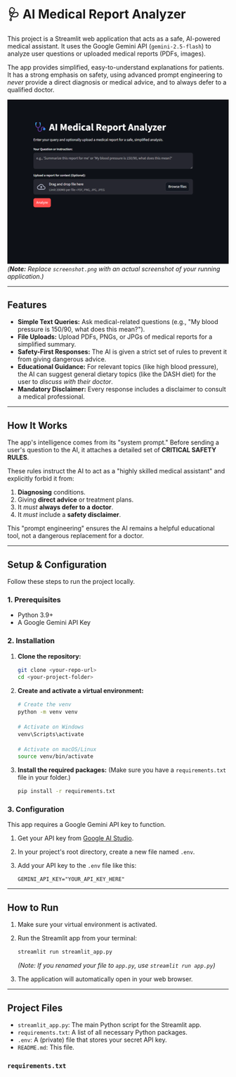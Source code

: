# 🩺 AI Medical Report Analyzer

This project is a Streamlit web application that acts as a safe, AI-powered medical assistant. It uses the Google Gemini API (`gemini-2.5-flash`) to analyze user questions or uploaded medical reports (PDFs, images).

The app provides simplified, easy-to-understand explanations for patients. It has a strong emphasis on safety, using advanced prompt engineering to *never* provide a direct diagnosis or medical advice, and to always defer to a qualified doctor.

![App Screenshot](app_screenshot.png)
*(**Note:** Replace `screenshot.png` with an actual screenshot of your running application.)*

---

## Features

* **Simple Text Queries:** Ask medical-related questions (e.g., "My blood pressure is 150/90, what does this mean?").
* **File Uploads:** Upload PDFs, PNGs, or JPGs of medical reports for a simplified summary.
* **Safety-First Responses:** The AI is given a strict set of rules to prevent it from giving dangerous advice.
* **Educational Guidance:** For relevant topics (like high blood pressure), the AI can suggest general dietary topics (like the DASH diet) for the user to *discuss with their doctor*.
* **Mandatory Disclaimer:** Every response includes a disclaimer to consult a medical professional.

---

## How It Works

The app's intelligence comes from its "system prompt." Before sending a user's question to the AI, it attaches a detailed set of **CRITICAL SAFETY RULES**.

These rules instruct the AI to act as a "highly skilled medical assistant" and explicitly forbid it from:
1.  **Diagnosing** conditions.
2.  Giving **direct advice** or treatment plans.
3.  It *must* **always defer to a doctor**.
4.  It *must* include a **safety disclaimer**.

This "prompt engineering" ensures the AI remains a helpful educational tool, not a dangerous replacement for a doctor.

---

## Setup & Configuration

Follow these steps to run the project locally.

### 1. Prerequisites

* Python 3.9+
* A Google Gemini API Key

### 2. Installation

1.  **Clone the repository:**
    ```bash
    git clone <your-repo-url>
    cd <your-project-folder>
    ```

2.  **Create and activate a virtual environment:**
    ```bash
    # Create the venv
    python -m venv venv

    # Activate on Windows
    venv\Scripts\activate

    # Activate on macOS/Linux
    source venv/bin/activate
    ```

3.  **Install the required packages:**
    (Make sure you have a `requirements.txt` file in your folder.)
    ```bash
    pip install -r requirements.txt
    ```

### 3. Configuration

This app requires a Google Gemini API key to function.

1.  Get your API key from [Google AI Studio](https://aistudio.google.com/).
2.  In your project's root directory, create a new file named `.env`.
3.  Add your API key to the `.env` file like this:

    ```
    GEMINI_API_KEY="YOUR_API_KEY_HERE"
    ```

---

## How to Run

1.  Make sure your virtual environment is activated.
2.  Run the Streamlit app from your terminal:

    ```bash
    streamlit run streamlit_app.py
    ```
    *(Note: If you renamed your file to `app.py`, use `streamlit run app.py`)*

3.  The application will automatically open in your web browser.

---

## Project Files

* `streamlit_app.py`: The main Python script for the Streamlit app.
* `requirements.txt`: A list of all necessary Python packages.
* `.env`: A (private) file that stores your secret API key.
* `README.md`: This file.

### `requirements.txt`